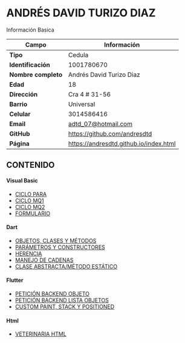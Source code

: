 # ANDRÉS DAVID TURIZO DIAZ
Información Basica

| Campo | Información |
| --- | --- |
| **Tipo** | Cedula |
| **Identificación** | 1001780670 |
| **Nombre completo** | Andrés David Turizo Diaz |
| **Edad** | 18 |
| **Dirección** | Cra 4 # 31-56 |
| **Barrio** | Universal |
| **Celular** | 3014586416 |
| **Email** | adtd_07@hotmail.com |
| **GitHub** | https://github.com/andresdtd |
| **Página** | https://andresdtd.github.io/index.html |


## CONTENIDO

#### Visual Basic

- [CICLO PARA](vb/ADSO4.md)
- [CICLO MQ1](vb/ADSO5.md)
- [CICLO MQ2](vb/ADSO6.md)
- [FORMULARIO](vb/ADSO7.md)

#### Dart

- [OBJETOS, CLASES Y MÉTODOS](dart/ADSO8.md)
- [PARÁMETROS Y CONSTRUCTORES](dart/ADSO9.md)
- [HERENCIA](dart/ADSO10.md)
- [MANEJO DE CADENAS](dart/ADSO11.md)
- [CLASE ABSTRACTA/MÉTODO ESTÁTICO](dart/ADSO12.md)

#### Flutter

- [PETICIÓN BACKEND OBJETO](flutter/ADSO13.md)
- [PETICIÓN BACKEND LISTA OBJETOS](flutter/ADSO14.md)
- [CUSTOM PAINT, STACK Y POSITIONED](flutter/ADSO15.md)

#### Html

- [VETERINARIA HTML](html/ADSO17.md)
